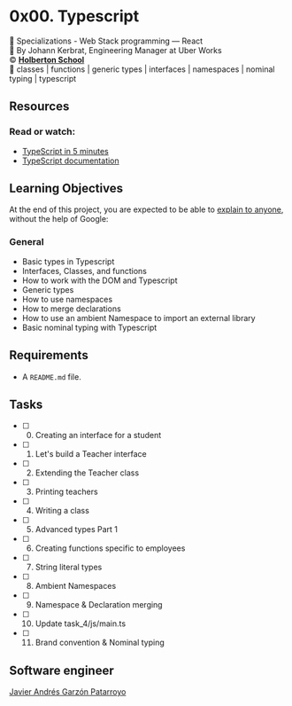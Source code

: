 # 0x00. Typescript
:open_file_folder: Specializations - Web Stack programming ― React  
:bust_in_silhouette: By Johann Kerbrat, Engineering Manager at Uber Works  
:copyright: **[Holberton School](https://www.holbertonschool.com/)**  
:bookmark: classes | functions | generic types | interfaces | namespaces | nominal typing | typescript

## Resources
### Read or watch:
* [TypeScript in 5 minutes](https://www.typescriptlang.org/docs/handbook/typescript-in-5-minutes.html)
* [TypeScript documentation](https://www.typescriptlang.org/docs/handbook/basic-types.html)

## Learning Objectives
At the end of this project, you are expected to be able to [explain to anyone](https://fs.blog/2012/04/feynman-technique/), without the help of Google:
### General
* Basic types in Typescript
* Interfaces, Classes, and functions
* How to work with the DOM and Typescript
* Generic types
* How to use namespaces
* How to merge declarations
* How to use an ambient Namespace to import an external library
* Basic nominal typing with Typescript

## Requirements
* A ```README.md``` file.

## Tasks
* [ ] 0. Creating an interface for a student
* [ ] 1. Let's build a Teacher interface
* [ ] 2. Extending the Teacher class
* [ ] 3. Printing teachers
* [ ] 4. Writing a class
* [ ] 5. Advanced types Part 1
* [ ] 6. Creating functions specific to employees
* [ ] 7. String literal types
* [ ] 8. Ambient Namespaces
* [ ] 9. Namespace & Declaration merging
* [ ] 10. Update task_4/js/main.ts
* [ ] 11. Brand convention & Nominal typing

## Software engineer
[Javier Andrés Garzón Patarroyo](https://www.javierandresgp.com)
